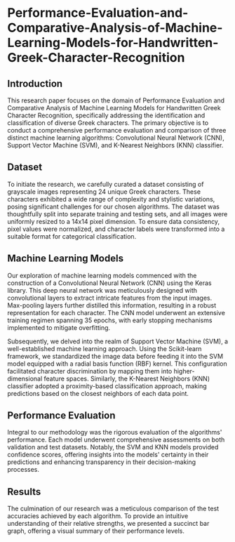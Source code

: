 # Performance-Evaluation-and-Comparative-Analysis-of-Machine-Learning-Models-for-Handwritten-Greek-Character-Recognition

## Introduction

This research paper focuses on the domain of Performance Evaluation and Comparative Analysis of Machine Learning Models for Handwritten Greek Character Recognition, specifically addressing the identification and classification of diverse Greek characters. The primary objective is to conduct a comprehensive performance evaluation and comparison of three distinct machine learning algorithms: Convolutional Neural Network (CNN), Support Vector Machine (SVM), and K-Nearest Neighbors (KNN) classifier.

## Dataset

To initiate the research, we carefully curated a dataset consisting of grayscale images representing 24 unique Greek characters. These characters exhibited a wide range of complexity and stylistic variations, posing significant challenges for our chosen algorithms. The dataset was thoughtfully split into separate training and testing sets, and all images were uniformly resized to a 14x14 pixel dimension. To ensure data consistency, pixel values were normalized, and character labels were transformed into a suitable format for categorical classification.

## Machine Learning Models

Our exploration of machine learning models commenced with the construction of a Convolutional Neural Network (CNN) using the Keras library. This deep neural network was meticulously designed with convolutional layers to extract intricate features from the input images. Max-pooling layers further distilled this information, resulting in a robust representation for each character. The CNN model underwent an extensive training regimen spanning 35 epochs, with early stopping mechanisms implemented to mitigate overfitting.

Subsequently, we delved into the realm of Support Vector Machine (SVM), a well-established machine learning approach. Using the Scikit-learn framework, we standardized the image data before feeding it into the SVM model equipped with a radial basis function (RBF) kernel. This configuration facilitated character discrimination by mapping them into higher-dimensional feature spaces. Similarly, the K-Nearest Neighbors (KNN) classifier adopted a proximity-based classification approach, making predictions based on the closest neighbors of each data point.

## Performance Evaluation

Integral to our methodology was the rigorous evaluation of the algorithms' performance. Each model underwent comprehensive assessments on both validation and test datasets. Notably, the SVM and KNN models provided confidence scores, offering insights into the models' certainty in their predictions and enhancing transparency in their decision-making processes.

## Results

The culmination of our research was a meticulous comparison of the test accuracies achieved by each algorithm. To provide an intuitive understanding of their relative strengths, we presented a succinct bar graph, offering a visual summary of their performance levels.



